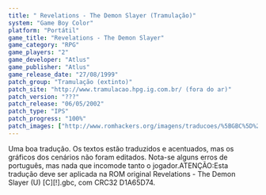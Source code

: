 ```yaml
---
title: " Revelations - The Demon Slayer (Tramulação)"
system: "Game Boy Color"
platform: "Portátil"
game_title: "Revelations - The Demon Slayer"
game_category: "RPG"
game_players: "2"
game_developer: "Atlus"
game_publisher: "Atlus"
game_release_date: "27/08/1999"
patch_group: "Tramulação (extinto)"
patch_site: "http://www.tramulacao.hpg.ig.com.br/ (fora do ar)"
patch_version: "???"
patch_release: "06/05/2002"
patch_type: "IPS"
patch_progress: "100%"
patch_images: ["http://www.romhackers.org/imagens/traducoes/%5BGBC%5D%20Revelations%20-%20The%20Demon%20Slayer%20-%20Tramula%C3%A7%C3%A3o%20-%201.png","http://www.romhackers.org/imagens/traducoes/%5BGBC%5D%20Revelations%20-%20The%20Demon%20Slayer%20-%20Tramula%C3%A7%C3%A3o%20-%202.png","http://www.romhackers.org/imagens/traducoes/%5BGBC%5D%20Revelations%20-%20The%20Demon%20Slayer%20-%20Tramula%C3%A7%C3%A3o%20-%203.png"]
---
```

Uma boa tradução. Os textos estão traduzidos e acentuados, mas os gráficos dos cenários não foram editados. Nota-se alguns erros de português, mas nada que incomode tanto o jogador.ATENÇÃO:Esta tradução deve ser aplicada na ROM original Revelations - The Demon Slayer (U) [C][!].gbc, com CRC32 D1A65D74.